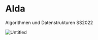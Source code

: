 # Alda
Algorithmen und Datenstrukturen SS2022

![Untitled](https://user-images.githubusercontent.com/89982382/164244579-5f0c391c-5f54-4fab-81b1-891dad41c4f7.jpg)
